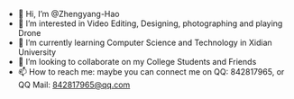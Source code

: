 - 👋 Hi, I’m @Zhengyang-Hao
- 👀 I’m interested in Video Editing, Designing, photographing and playing Drone
- 🌱 I’m currently learning Computer Science and Technology in Xidian University
- 💞️ I’m looking to collaborate on my College Students and Friends
- 📫 How to reach me: maybe you can connect me on QQ: 842817965, or QQ Mail: 842817965@qq.com

<!---
Zhengyang-Hao/Zhengyang-Hao is a ✨ special ✨ repository because its `README.md` (this file) appears on your GitHub profile.
You can click the Preview link to take a look at your changes.
--->
